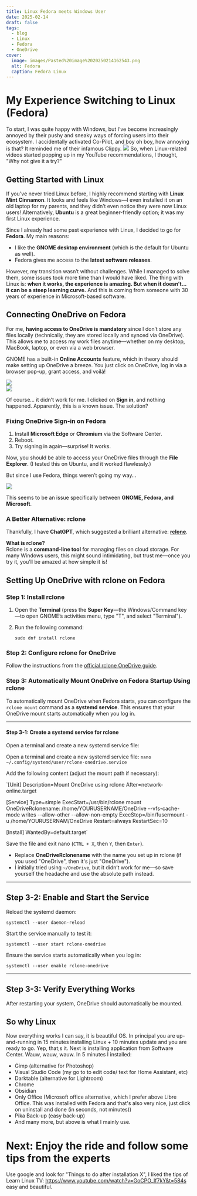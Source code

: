 ```yaml
---
title: Linux Fedora meets Windows User
date: 2025-02-14
draft: false
tags:
  - blog
  - Linux
  - Fedora
  - OneDrive
cover:
  image: images/Pasted%20image%2020250214162543.png
  alt: Fedora
  caption: Fedora Linux
---
```

# My Experience Switching to Linux (Fedora)
To start, I was quite happy with Windows, but I’ve become increasingly annoyed by their pushy and sneaky ways of forcing users into their ecosystem. I accidentally activated Co-Pilot, and boy oh boy, how annoying is that? It reminded me of their infamous Clippy.
![](/images/Pasted%20image%2020250214144748.png)
So, when Linux-related videos started popping up in my YouTube recommendations, I thought, "Why not give it a try?"

## Getting Started with Linux

If you've never tried Linux before, I highly recommend starting with **Linux Mint Cinnamon**. It looks and feels like Windows—I even installed it on an old laptop for my parents, and they didn’t even notice they were now Linux users! Alternatively, **Ubuntu** is a great beginner-friendly option; it was my first Linux experience.

Since I already had some past experience with Linux, I decided to go for **Fedora**. My main reasons:

- I like the **GNOME desktop environment** (which is the default for Ubuntu as well).
- Fedora gives me access to the **latest software releases**.

However, my transition wasn’t without challenges. While I managed to solve them, some issues took more time than I would have liked. The thing with Linux is: **when it works, the experience is amazing. But when it doesn’t… it can be a steep learning curve.** And this is coming from someone with 30 years of experience in Microsoft-based software.

## **Connecting OneDrive on Fedora**

For me, **having access to OneDrive is mandatory** since I don’t store any files locally (technically, they are stored locally and synced via OneDrive). This allows me to access my work files anytime—whether on my desktop, MacBook, laptop, or even via a web browser.

GNOME has a built-in **Online Accounts** feature, which in theory should make setting up OneDrive a breeze. You just click on OneDrive, log in via a browser pop-up, grant access, and voilà!

![](/images/Pasted%20image%2020250214150041.png)  
![](/images/Pasted%20image%2020250214151512.png)

Of course… it didn’t work for me. I clicked on **Sign in**, and nothing happened. Apparently, this is a known issue. The solution?

### **Fixing OneDrive Sign-in on Fedora**

1. Install **Microsoft Edge** or **Chromium** via the Software Center.
2. Reboot.
3. Try signing in again—surprise! It works.

Now, you should be able to access your OneDrive files through the **File Explorer**. (I tested this on Ubuntu, and it worked flawlessly.)

But since I use Fedora, things weren’t going my way…

![](/images/Pasted%20image%2020250214152140.png)


This seems to be an issue specifically between **GNOME, Fedora, and Microsoft**.

### **A Better Alternative: rclone**

Thankfully, I have **ChatGPT**, which suggested a brilliant alternative: [**rclone**](https://rclone.org/).

**What is rclone?**  
Rclone is a **command-line tool** for managing files on cloud storage. For many Windows users, this might sound intimidating, but trust me—once you try it, you’ll be amazed at how simple it is!
## **Setting Up OneDrive with rclone on Fedora**

### **Step 1: Install rclone**

1. Open the **Terminal** (press the **Super Key**—the Windows/Command key—to open GNOME’s activities menu, type "T", and select "Terminal").

2. Run the following command:

    `sudo dnf install rclone`

### **Step 2: Configure rclone for OneDrive**

Follow the instructions from the [official rclone OneDrive guide](https://rclone.org/onedrive/).


### Step 3: Automatically Mount OneDrive on Fedora Startup Using rclone

To automatically mount OneDrive when Fedora starts, you can configure the `rclone mount` command as a **systemd service**. This ensures that your OneDrive mount starts automatically when you log in.

---
#### **Step 3-1: Create a systemd service for rclone**  
Open a terminal and create a new systemd service file:

Open a terminal and create a new systemd service file:
`nano ~/.config/systemd/user/rclone-onedrive.service`

Add the following content (adjust the mount path if necessary):

`[Unit] 
Description=Mount OneDrive using rclone 
After=network-online.target

[Service] 
Type=simple 
ExecStart=/usr/bin/rclone mount OneDriveRclonename: /home/YOURUSERNAME/OneDrive --vfs-cache-mode writes --allow-other --allow-non-empty
ExecStop=/bin/fusermount -u /home/YOURUSERNAM/OneDrive Restart=always RestartSec=10  

[Install] WantedBy=default.target`

Save the file and exit nano (`CTRL + X`, then `Y`, then `Enter`). 

- Replace **OneDriveRclonename** with the name you set up in rclone (if you used "OneDrive", then it's just "OneDrive").
- I initially tried using `~/OneDrive`, but it didn’t work for me—so save yourself the headache and use the absolute path instead.

---

## **Step 3-2: Enable and Start the Service**

Reload the systemd daemon:

`systemctl --user daemon-reload`

Start the service manually to test it:

`systemctl --user start rclone-onedrive`

Ensure the service starts automatically when you log in:

`systemctl --user enable rclone-onedrive`

---

## **Step 3-3: Verify Everything Works**

After restarting your system, OneDrive should automatically be mounted. 

## So why Linux
Now everything works I can say, it is beautiful OS. In principal you are up-and-running in 15 minutes installing Linux + 10 minutes update and you are ready to go. Yep, that;s it. Next is installing application from Software Center. Wauw, wauw, wauw. In 5 minutes I installed:
- Gimp (alternative for Photoshop)
- Visual Studio Code (my go to to edit code/ text for Home Assistant, etc)
- Darktable (alternative for Lightroom)
- Chrome
- Obsidian
- Only Office (Microsoft office alternative, which I prefer above Libre Office. This was installed with Fedora and that's also very nice, just click on uninstall and done (in seconds, not minutes))
- Pika Back-up (easy back-up)
- And many more, but above is what I mainly use. 

# Next: Enjoy the ride and follow some tips from the experts
Use google and look for "Things to do after installation X", I liked the tips of Learn Linux TV: https://www.youtube.com/watch?v=GoCPO_If7kY&t=584s easy and beautiful. 

